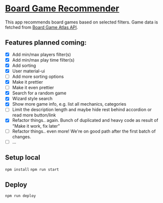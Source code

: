# [Board Game Recommender](https://dire.github.io/board-game-recommender/ "Board Game Recommender")
This app recommends board games based on selected filters.
Game data is fetched from [Board Game Atlas API](https://www.boardgameatlas.com/api/docs "Board Game Atlas API").

## Features planned coming:
- [x] Add min/max players filter(s)
- [x] Add min/max play time filter(s)
- [x] Add sorting
- [x] User material-ui
- [ ] Add more sorting options
- [x] Make it prettier
- [ ] Make it even prettier
- [x] Search for a random game
- [x] Wizard style search
- [x] Show more game info, e.g. list all mechanics, categories
- [ ] Limit the description length and maybe hide rest behind accordion or read more button/link
- [x] Refactor things.. again. Bunch of duplicated and heavy code as result of "Make it work, fix later"
- [ ] Refactor things.. even more! We're on good path after the first batch of changes.
- [ ] ...

## Setup local
`npm install`
`npm run start`

## Deploy
`npm run deploy`